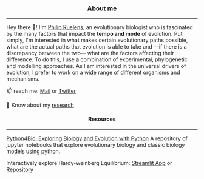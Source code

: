 
<h3 align="center">
About me
</h3>

---

Hey there 👋! I'm [Philip Ruelens](https://pruelens.github.io), an evolutionary biologist who is fascinated by the many factors that impact the **tempo and mode** of evolution. Put simply, I'm interested in what makes certain evolutionary paths possible, what are the actual paths that evolution is able to take and —if there is a discrepancy between the two— what are the factors affecting their difference. To do this, I use a combination of experimental, phylogenetic and modelling approaches. As I am interested in the universal drivers of evolution, I prefer to work on a wide range of different organisms and mechanisms.   
					      
  📫 reach me: [Mail](mailto:philip.ruelens@gmail.com) or [Twitter](https://twitter.com/@philipruelens)
	
  📄 Know about my [research](https://scholar.google.nl/citations?user=o3swJCUAAAAJ&hl=en)  
  

<h4 align="center">
Resources
</h4>

---

[Python4Bio: Exploring Biology and Evolution with Python](https://github.com/Pruelens/Models_In_Biology)
A repository of jupyter notebooks that explore evolutionary biology and classic biology models using python. 

Interactively explore Hardy-weinberg Equilibrium: [Streamlit App](https://pruelens-hw-app-hwstreamlit-iyf2kb.streamlit.app/) or [Repository](https://github.com/Pruelens/HW_app)

